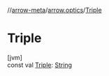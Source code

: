 //[arrow-meta](../../index.md)/[arrow.optics](index.md)/[Triple](-triple.md)

# Triple

[jvm]\
const val [Triple](-triple.md): [String](https://kotlinlang.org/api/latest/jvm/stdlib/kotlin/-string/index.html)
